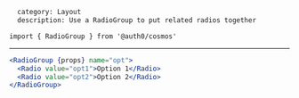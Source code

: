 ```meta
  category: Layout
  description: Use a RadioGroup to put related radios together
```

`import { RadioGroup } from '@auth0/cosmos'`

---

```jsx
<RadioGroup {props} name="opt">
  <Radio value="opt1">Option 1</Radio>
  <Radio value="opt2">Option 2</Radio>
</RadioGroup>
```
